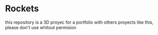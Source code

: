 # Rockets
this repository is a 3D proyec for a portfolio with others proyects like this,
please don't use whitout permision
